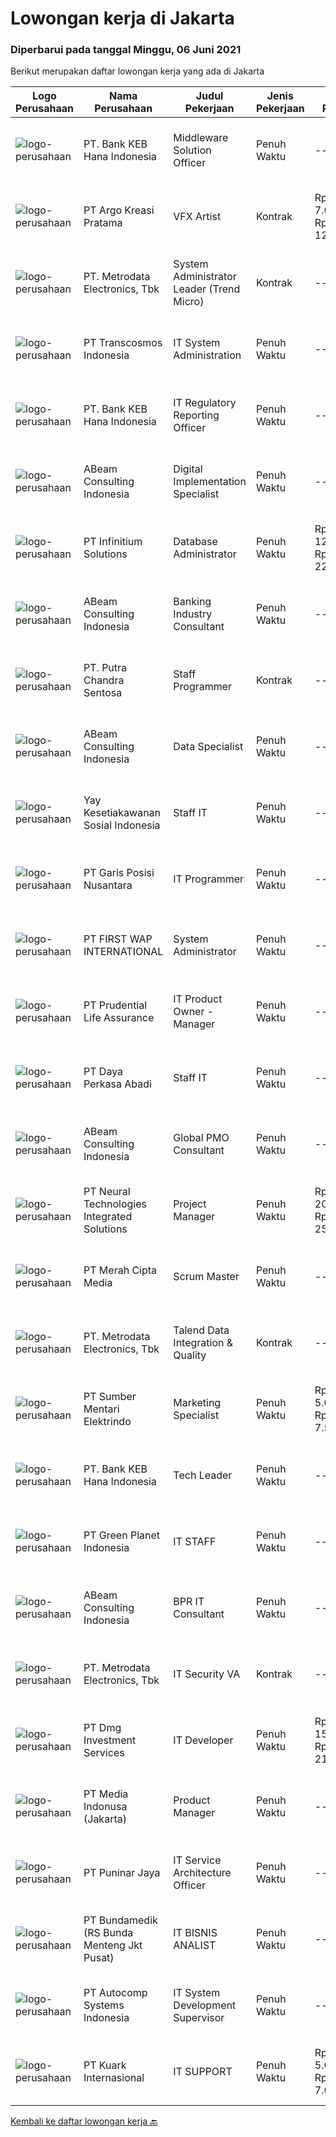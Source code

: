 
  # Lowongan kerja di Jakarta

  ### Diperbarui pada tanggal Minggu, 06 Juni 2021

  Berikut merupakan daftar lowongan kerja yang ada di Jakarta

  |Logo Perusahaan | Nama Perusahaan | Judul Pekerjaan | Jenis Pekerjaan | Gaji Pekerjaan | Lokasi | Deskripsi | Tanggal diunggah | Pranala |
  | -------------- | --------------- | --------------- | --------- | --------- | -------------- | ------- | ----------- | ----------- |
  |![logo-perusahaan](https://image-service-cdn.seek.com.au/a745d20782cd600f63fb5815284f505977c8a24f/ee4dce1061f3f616224767ad58cb2fc751b8d2dc)|PT. Bank KEB Hana Indonesia|Middleware Solution Officer|Penuh Waktu|---|Jakarta Selatan|Responsible to develop/programmer/maintain application and its script/source code Monitor and Maintain Middleware Applications ( HLI, Open shift...|Sabtu, 05 Juni 2021|https://www.jobstreet.co.id/id/job/middleware-solution-officer-3539261?token=0~cd551b0b-fc40-46c5-b563-3d42c00d0fe0&sectionRank=1&jobId=jobstreet-id-job-3539261|
|![logo-perusahaan](https://image-service-cdn.seek.com.au/03924438303dc3b37dddee991e2e9a2767dc38f7/ee4dce1061f3f616224767ad58cb2fc751b8d2dc)|PT Argo Kreasi Pratama|VFX Artist|Kontrak|Rp. 7.000.000-Rp. 12.000.000|Jakarta Selatan|Visual Effects Artist Responsibilities: Creating visual effects and animations using computerized technology and software applications Realizing and...|Sabtu, 05 Juni 2021|https://www.jobstreet.co.id/id/job/vfx-artist-3535642?token=0~cd551b0b-fc40-46c5-b563-3d42c00d0fe0&sectionRank=2&jobId=jobstreet-id-job-3535642|
|![logo-perusahaan](https://image-service-cdn.seek.com.au/0d75518309b56a3cff39daa569b0ba02cc7a22f2/ee4dce1061f3f616224767ad58cb2fc751b8d2dc)|PT. Metrodata Electronics, Tbk|System Administrator Leader (Trend Micro)|Kontrak|---|Jakarta Selatan|Job Description Responsible as leader to monitor, maintenance &amp; troubleshoot 8 member Monitoring system antivirus to All Server Development &amp;...|Sabtu, 05 Juni 2021|https://www.jobstreet.co.id/id/job/system-administrator-leader-trend-micro-3535876?token=0~cd551b0b-fc40-46c5-b563-3d42c00d0fe0&sectionRank=3&jobId=jobstreet-id-job-3535876|
|![logo-perusahaan](https://image-service-cdn.seek.com.au/307c5f6783945cba4962cdeae55ad8ee0fdbc836/ee4dce1061f3f616224767ad58cb2fc751b8d2dc)|PT Transcosmos Indonesia|IT System Administration|Penuh Waktu|---|Jakarta Selatan|Requirement :- Bachelor degree, major Information System/ComputerEngineering/Information Technology- Strong in developing and administering in Linux...|Jumat, 04 Juni 2021|https://www.jobstreet.co.id/id/job/it-system-administration-3547438?token=0~cd551b0b-fc40-46c5-b563-3d42c00d0fe0&sectionRank=4&jobId=jobstreet-id-job-3547438|
|![logo-perusahaan](https://image-service-cdn.seek.com.au/a745d20782cd600f63fb5815284f505977c8a24f/ee4dce1061f3f616224767ad58cb2fc751b8d2dc)|PT. Bank KEB Hana Indonesia|IT Regulatory Reporting Officer|Penuh Waktu|---|Jakarta Selatan|Develop data marts and ETL process related with regulatory reporting. Provide ad hoc data/report for regulatory/compliance purposes. Develop,...|Sabtu, 05 Juni 2021|https://www.jobstreet.co.id/id/job/it-regulatory-reporting-officer-3539260?token=0~cd551b0b-fc40-46c5-b563-3d42c00d0fe0&sectionRank=5&jobId=jobstreet-id-job-3539260|
|![logo-perusahaan](https://image-service-cdn.seek.com.au/2776c9731e8356fc5b6ee4ecb3f492c665ab9569/ee4dce1061f3f616224767ad58cb2fc751b8d2dc)|ABeam Consulting Indonesia|Digital Implementation Specialist|Penuh Waktu|---|Jakarta Selatan|Job Responsibility Implement DX solution which is suitable for business requirement. Logically think on improvement or enhancement to the current...|Sabtu, 05 Juni 2021|https://www.jobstreet.co.id/id/job/digital-implementation-specialist-3539288?token=0~cd551b0b-fc40-46c5-b563-3d42c00d0fe0&sectionRank=6&jobId=jobstreet-id-job-3539288|
|![logo-perusahaan](https://image-service-cdn.seek.com.au/dd6a1a21625383b88066f2c83cf1b9d47996878f/ee4dce1061f3f616224767ad58cb2fc751b8d2dc)|PT Infinitium Solutions|Database Administrator|Penuh Waktu|Rp. 12.000.000-Rp. 22.000.000|Jakarta Pusat|Why we need you Install and maintain the performance and stability of database servers Install, upgrade, and manage database applications Diagnose and...|Jumat, 04 Juni 2021|https://www.jobstreet.co.id/id/job/database-administrator-3546889?token=0~cd551b0b-fc40-46c5-b563-3d42c00d0fe0&sectionRank=7&jobId=jobstreet-id-job-3546889|
|![logo-perusahaan](https://image-service-cdn.seek.com.au/2776c9731e8356fc5b6ee4ecb3f492c665ab9569/ee4dce1061f3f616224767ad58cb2fc751b8d2dc)|ABeam Consulting Indonesia|Banking Industry Consultant|Penuh Waktu|---|Jakarta Raya|Summary Identify/ develop consulting opportunities from banks, security firms and other related companies operating in Indonesia. Involve with...|Sabtu, 05 Juni 2021|https://www.jobstreet.co.id/id/job/banking-industry-consultant-3539295?token=0~cd551b0b-fc40-46c5-b563-3d42c00d0fe0&sectionRank=8&jobId=jobstreet-id-job-3539295|
|![logo-perusahaan](https://image-service-cdn.seek.com.au/fe3a74b447ae8c2f58e3b046fb85e1a830d4cea5/ee4dce1061f3f616224767ad58cb2fc751b8d2dc)|PT. Putra Chandra Sentosa|Staff Programmer|Kontrak|---|Jakarta Utara|JOBDESK Membuat konsep logika pemrogramman yang baik Membuat program dengan bahasa pemrograman yang tepat dan rapih Menganalisa &amp; memberbaiki atas...|Sabtu, 05 Juni 2021|https://www.jobstreet.co.id/id/job/staff-programmer-3540066?token=0~cd551b0b-fc40-46c5-b563-3d42c00d0fe0&sectionRank=9&jobId=jobstreet-id-job-3540066|
|![logo-perusahaan](https://image-service-cdn.seek.com.au/2776c9731e8356fc5b6ee4ecb3f492c665ab9569/ee4dce1061f3f616224767ad58cb2fc751b8d2dc)|ABeam Consulting Indonesia|Data Specialist|Penuh Waktu|---|Jakarta Raya|Job Responsibility Define business issues with client and propose analytics subject to solve them. Extract data from several data sources with scratch...|Sabtu, 05 Juni 2021|https://www.jobstreet.co.id/id/job/data-specialist-3539283?token=0~cd551b0b-fc40-46c5-b563-3d42c00d0fe0&sectionRank=10&jobId=jobstreet-id-job-3539283|
|![logo-perusahaan](https://image-service-cdn.seek.com.au/f8eeec2a0d46ee87fe1e3ce2ad7a83908f24733a/ee4dce1061f3f616224767ad58cb2fc751b8d2dc)|Yay Kesetiakawanan Sosial Indonesia|Staff IT|Penuh Waktu|---|Jakarta Barat|Deskripsi pekerjaan : Bertanggung jawab atas jaringan internet kantor, router wifi, dan LAN Membantu staff lain jika mengalami masalah hardware maupun...|Jumat, 04 Juni 2021|https://www.jobstreet.co.id/id/job/staff-it-3547741?token=0~cd551b0b-fc40-46c5-b563-3d42c00d0fe0&sectionRank=11&jobId=jobstreet-id-job-3547741|
|![logo-perusahaan](https://us.123rf.com/450wm/pavelstasevich/pavelstasevich1811/pavelstasevich181101027/112815900-stock-vector-no-image-available-icon-flat-vector.jpg?ver=6)|PT Garis Posisi Nusantara|IT Programmer|Penuh Waktu|---|Jakarta Pusat|PT Garis Posisi Nusantara merupakan perusahaan yang bergerak di bidang survey dan pemetaan yang berlokasi di Jakarta sedang membutuhkan Programmer /...|Sabtu, 05 Juni 2021|https://www.jobstreet.co.id/id/job/it-programmer-3540445?token=0~cd551b0b-fc40-46c5-b563-3d42c00d0fe0&sectionRank=12&jobId=jobstreet-id-job-3540445|
|![logo-perusahaan](https://image-service-cdn.seek.com.au/b5a7eb5981929805017cd2a7cccb7962130c58e8/ee4dce1061f3f616224767ad58cb2fc751b8d2dc)|PT FIRST WAP INTERNATIONAL|System Administrator|Penuh Waktu|---|Jakarta Selatan|This position of System Administrator is ideal for a Linux Engineer keen on learning new things in the field of System and Network administration. The...|Jumat, 04 Juni 2021|https://www.jobstreet.co.id/id/job/system-administrator-3547213?token=0~cd551b0b-fc40-46c5-b563-3d42c00d0fe0&sectionRank=13&jobId=jobstreet-id-job-3547213|
|![logo-perusahaan](https://image-service-cdn.seek.com.au/3b98d6e2eee88ef0ffbbdda6ca746f2b3bfe83cb/ee4dce1061f3f616224767ad58cb2fc751b8d2dc)|PT Prudential Life Assurance|IT Product Owner - Manager|Penuh Waktu|---|Jakarta Raya|Principle Duties &amp; Responsibilities:   Defining the Visions: Define goals and create product vision, road-map for development projects Take lead...|Sabtu, 05 Juni 2021|https://www.jobstreet.co.id/id/job/it-product-owner-manager-3539402?token=0~cd551b0b-fc40-46c5-b563-3d42c00d0fe0&sectionRank=14&jobId=jobstreet-id-job-3539402|
|![logo-perusahaan](https://image-service-cdn.seek.com.au/857a7a1adf72ac4996f9a992822661cdf258675f/ee4dce1061f3f616224767ad58cb2fc751b8d2dc)|PT Daya Perkasa Abadi|Staff IT|Penuh Waktu|---|Jakarta Raya|Bersiaplah menjadi bagian besar dalam mencapai keberhasilan bersama!PT. Daya Perkasa Abadi menerapkan pendekatan proaktif dalam mencari calon karyawan...|Jumat, 04 Juni 2021|https://www.jobstreet.co.id/id/job/staff-it-3546798?token=0~cd551b0b-fc40-46c5-b563-3d42c00d0fe0&sectionRank=15&jobId=jobstreet-id-job-3546798|
|![logo-perusahaan](https://image-service-cdn.seek.com.au/2776c9731e8356fc5b6ee4ecb3f492c665ab9569/ee4dce1061f3f616224767ad58cb2fc751b8d2dc)|ABeam Consulting Indonesia|Global PMO Consultant|Penuh Waktu|---|Jakarta Selatan|Job Responsibility Visualize overall project schedule, report project issues, status, and potential risks to client/ supervisor. Objectively &amp;...|Sabtu, 05 Juni 2021|https://www.jobstreet.co.id/id/job/global-pmo-consultant-3539321?token=0~cd551b0b-fc40-46c5-b563-3d42c00d0fe0&sectionRank=16&jobId=jobstreet-id-job-3539321|
|![logo-perusahaan](https://image-service-cdn.seek.com.au/31f5e913c0d413fa47272e2a0040ab75c70d1a60/ee4dce1061f3f616224767ad58cb2fc751b8d2dc)|PT Neural Technologies Integrated Solutions|Project Manager|Penuh Waktu|Rp. 20.000.000-Rp. 25.000.000|Jakarta Raya|Main Accountabilities and Responsibilities· To familiar with all of the company’s software products and solutions offered.· To lead project teams...|Sabtu, 05 Juni 2021|https://www.jobstreet.co.id/id/job/project-manager-3548007?token=0~cd551b0b-fc40-46c5-b563-3d42c00d0fe0&sectionRank=17&jobId=jobstreet-id-job-3548007|
|![logo-perusahaan](https://image-service-cdn.seek.com.au/e1dd4270f52ae8e7b91b7ebc9c6012883f212cfe/ee4dce1061f3f616224767ad58cb2fc751b8d2dc)|PT Merah Cipta Media|Scrum Master|Penuh Waktu|---|Jakarta Barat|Roles and responsibilities :1. Help and assisting scrum teams and other stakeholders to learn and implement scrum framework2. Remove barriers and...|Sabtu, 05 Juni 2021|https://www.jobstreet.co.id/id/job/scrum-master-3539506?token=0~cd551b0b-fc40-46c5-b563-3d42c00d0fe0&sectionRank=18&jobId=jobstreet-id-job-3539506|
|![logo-perusahaan](https://image-service-cdn.seek.com.au/0d75518309b56a3cff39daa569b0ba02cc7a22f2/ee4dce1061f3f616224767ad58cb2fc751b8d2dc)|PT. Metrodata Electronics, Tbk|Talend Data Integration & Quality|Kontrak|---|Jakarta Raya|At least 3 Year(s) of working experience in the related field is required for this position. Preferably Staff (non-management &amp; non-supervisor)...|Sabtu, 05 Juni 2021|https://www.jobstreet.co.id/id/job/talend-data-integration-quality-3535391?token=0~cd551b0b-fc40-46c5-b563-3d42c00d0fe0&sectionRank=19&jobId=jobstreet-id-job-3535391|
|![logo-perusahaan](https://image-service-cdn.seek.com.au/391bace23c8ff2274b1d2586cd7f8419516c5e56/ee4dce1061f3f616224767ad58cb2fc751b8d2dc)|PT Sumber Mentari Elektrindo|Marketing Specialist|Penuh Waktu|Rp. 5.000.000-Rp. 7.500.000|Jakarta Raya|Job responsibilities This role requires that all functions within the Marketing team are performed professionally Develop and execute retail programs...|Sabtu, 05 Juni 2021|https://www.jobstreet.co.id/id/job/marketing-specialist-3547827?token=0~cd551b0b-fc40-46c5-b563-3d42c00d0fe0&sectionRank=20&jobId=jobstreet-id-job-3547827|
|![logo-perusahaan](https://image-service-cdn.seek.com.au/a745d20782cd600f63fb5815284f505977c8a24f/ee4dce1061f3f616224767ad58cb2fc751b8d2dc)|PT. Bank KEB Hana Indonesia|Tech Leader|Penuh Waktu|---|Jakarta Selatan|1.      Lead team of engineers in development of Mobile Banking and Digital Banking application.2.      Mentor junior engineer and provide solution to...|Sabtu, 05 Juni 2021|https://www.jobstreet.co.id/id/job/tech-leader-3539266?token=0~cd551b0b-fc40-46c5-b563-3d42c00d0fe0&sectionRank=21&jobId=jobstreet-id-job-3539266|
|![logo-perusahaan](https://image-service-cdn.seek.com.au/d5b00cdcc9782aeb970405bc9d0a510863373fcd/ee4dce1061f3f616224767ad58cb2fc751b8d2dc)|PT Green Planet Indonesia|IT STAFF|Penuh Waktu|---|Jakarta Barat|Paham dan mampu melakukan pengelolaan website. Menguasai pengelolaan dan pengembangan software Menguasai SQL, PHP Menguasai coding untuk mobile...|Jumat, 04 Juni 2021|https://www.jobstreet.co.id/id/job/it-staff-3547115?token=0~cd551b0b-fc40-46c5-b563-3d42c00d0fe0&sectionRank=22&jobId=jobstreet-id-job-3547115|
|![logo-perusahaan](https://image-service-cdn.seek.com.au/2776c9731e8356fc5b6ee4ecb3f492c665ab9569/ee4dce1061f3f616224767ad58cb2fc751b8d2dc)|ABeam Consulting Indonesia|BPR IT Consultant|Penuh Waktu|---|Jakarta Selatan|Job Responsibility Visualize overall project schedule, report project issues, status, and potential risks to client/ supervisor. Objectively &amp;...|Sabtu, 05 Juni 2021|https://www.jobstreet.co.id/id/job/bpr-it-consultant-3539290?token=0~cd551b0b-fc40-46c5-b563-3d42c00d0fe0&sectionRank=23&jobId=jobstreet-id-job-3539290|
|![logo-perusahaan](https://image-service-cdn.seek.com.au/0d75518309b56a3cff39daa569b0ba02cc7a22f2/ee4dce1061f3f616224767ad58cb2fc751b8d2dc)|PT. Metrodata Electronics, Tbk|IT Security VA|Kontrak|---|Jakarta Timur|Kualifikasi : Gelar Sarjana S1 dalam bidang teknik, ilmu komputer atau bidang terkait Pengalaman kerja sebagai IT Security, Policy &amp; Standard,...|Sabtu, 05 Juni 2021|https://www.jobstreet.co.id/id/job/it-security-va-3535872?token=0~cd551b0b-fc40-46c5-b563-3d42c00d0fe0&sectionRank=24&jobId=jobstreet-id-job-3535872|
|![logo-perusahaan](https://image-service-cdn.seek.com.au/4a068b920d7b263fac91f60682861b04543052bf/ee4dce1061f3f616224767ad58cb2fc751b8d2dc)|PT Dmg Investment Services|IT Developer|Penuh Waktu|Rp. 15.000.000-Rp. 21.000.000|Jakarta Raya|Double M HR solutions is one of the foremost comprehensive and integrated services in Indonesia. We provided successfully market entry solutions to...|Jumat, 04 Juni 2021|https://www.jobstreet.co.id/id/job/it-developer-3546834?token=0~cd551b0b-fc40-46c5-b563-3d42c00d0fe0&sectionRank=25&jobId=jobstreet-id-job-3546834|
|![logo-perusahaan](https://image-service-cdn.seek.com.au/3842dfa226f071974dda4067c6435587d7c67528/ee4dce1061f3f616224767ad58cb2fc751b8d2dc)|PT Media Indonusa (Jakarta)|Product Manager|Penuh Waktu|---|Jakarta Pusat|Develop solutions to problems by collaborating with other team Work collaboratively with engineering, marketing, UX, and other teams to bring the most...|Sabtu, 05 Juni 2021|https://www.jobstreet.co.id/id/job/product-manager-3539971?token=0~cd551b0b-fc40-46c5-b563-3d42c00d0fe0&sectionRank=26&jobId=jobstreet-id-job-3539971|
|![logo-perusahaan](https://image-service-cdn.seek.com.au/e70eb0433c9d44c3aba8ab4ff15a2df547a808a7/ee4dce1061f3f616224767ad58cb2fc751b8d2dc)|PT Puninar Jaya|IT Service Architecture Officer|Penuh Waktu|---|Jakarta Timur|Job Description : Develop Solution Design including long-term architecture based on user requirements. Translate user requirements into technical...|Sabtu, 05 Juni 2021|https://www.jobstreet.co.id/id/job/it-service-architecture-officer-3547993?token=0~cd551b0b-fc40-46c5-b563-3d42c00d0fe0&sectionRank=27&jobId=jobstreet-id-job-3547993|
|![logo-perusahaan](https://image-service-cdn.seek.com.au/57aff63f0dbafdaa5f552a710e5093cabc65aee3/ee4dce1061f3f616224767ad58cb2fc751b8d2dc)|PT Bundamedik (RS Bunda Menteng Jkt Pusat)|IT BISNIS ANALIST|Penuh Waktu|---|Jakarta Pusat|Pendidikan Minimal S1 Tehnik Informatika/Sistem Informasi/Manajemen Sistem Informasi IPK 3.00 (4.00) Memiliki kemampuan berbahasa Inggris  Memiliki...|Jumat, 04 Juni 2021|https://www.jobstreet.co.id/id/job/it-bisnis-analist-3547734?token=0~cd551b0b-fc40-46c5-b563-3d42c00d0fe0&sectionRank=28&jobId=jobstreet-id-job-3547734|
|![logo-perusahaan](https://image-service-cdn.seek.com.au/8f36cd2ed37adde064608cb74bc00a961fec8219/ee4dce1061f3f616224767ad58cb2fc751b8d2dc)|PT Autocomp Systems Indonesia|IT System Development Supervisor|Penuh Waktu|---|Jakarta Selatan|Job Description : Coordinate data Management in all group company Ensure data management rules Conduct implementation module. Support all group...|Sabtu, 05 Juni 2021|https://www.jobstreet.co.id/id/job/it-system-development-supervisor-3547961?token=0~cd551b0b-fc40-46c5-b563-3d42c00d0fe0&sectionRank=29&jobId=jobstreet-id-job-3547961|
|![logo-perusahaan](https://image-service-cdn.seek.com.au/8412372bc2024908e75dace58c1c8413215ca0ed/ee4dce1061f3f616224767ad58cb2fc751b8d2dc)|PT Kuark Internasional|IT SUPPORT|Penuh Waktu|Rp. 5.000.000-Rp. 7.000.000|Jakarta Selatan|Persyaratan jabatan dan ruang lingkup tugas : Pendidikan minimal Sarjana Komputer/Teknik/Sistem Informatika. Pengalaman di bidangnya minimal 3 tahun....|Jumat, 04 Juni 2021|https://www.jobstreet.co.id/id/job/it-support-3547103?token=0~cd551b0b-fc40-46c5-b563-3d42c00d0fe0&sectionRank=30&jobId=jobstreet-id-job-3547103|


  [Kembali ke daftar lowongan kerja 🔙](../README.md#daftar-lowongan-kerja)
  